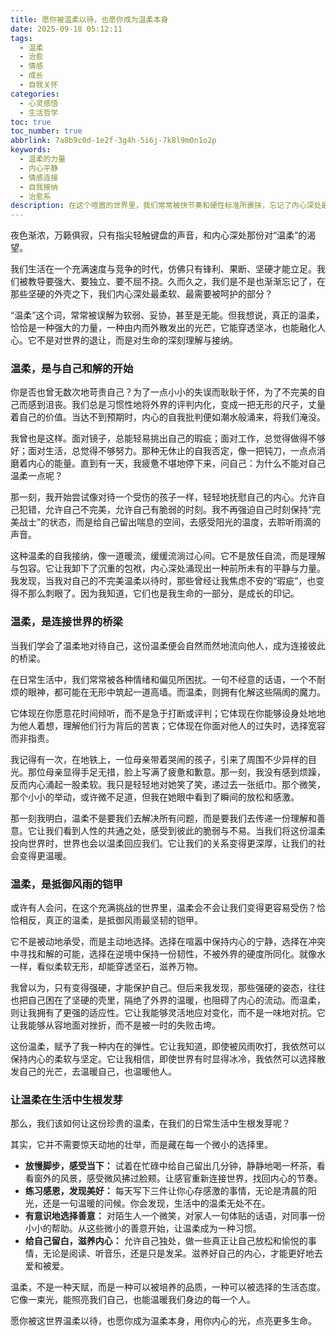 ```yaml
---
title: 愿你被温柔以待，也愿你成为温柔本身
date: 2025-09-18 05:12:11
tags:
  - 温柔
  - 治愈
  - 情感
  - 成长
  - 自我关怀
categories:
  - 心灵感悟
  - 生活哲学
toc: true
toc_number: true
abbrlink: 7a8b9c0d-1e2f-3g4h-5i6j-7k8l9m0n1o2p
keywords:
  - 温柔的力量
  - 内心平静
  - 情感连接
  - 自我接纳
  - 治愈系
description: 在这个喧嚣的世界里，我们常常被快节奏和硬性标准所裹挟，忘记了内心深处最柔软的角落。这篇文章，想与你一同探寻“温柔”的真谛，它不是软弱，而是力量；它不是妥协，而是智慧。愿我们都能在温柔中找到自我，治愈彼此，让生命散发出最温暖的光芒。
---
```


夜色渐浓，万籁俱寂，只有指尖轻触键盘的声音，和内心深处那份对“温柔”的渴望。

我们生活在一个充满速度与竞争的时代，仿佛只有锋利、果断、坚硬才能立足。我们被教导要强大、要独立、要不屈不挠。久而久之，我们是不是也渐渐忘记了，在那些坚硬的外壳之下，我们内心深处最柔软、最需要被呵护的部分？

“温柔”这个词，常常被误解为软弱、妥协，甚至是无能。但我想说，真正的温柔，恰恰是一种强大的力量，一种由内而外散发出的光芒，它能穿透坚冰，也能融化人心。它不是对世界的退让，而是对生命的深刻理解与接纳。

### 温柔，是与自己和解的开始

你是否也曾无数次地苛责自己？为了一点小小的失误而耿耿于怀，为了不完美的自己而感到沮丧。我们总是习惯性地将外界的评判内化，变成一把无形的尺子，丈量着自己的价值。当达不到预期时，内心的自我批判便如潮水般涌来，将我们淹没。

我曾也是这样。面对镜子，总能轻易挑出自己的瑕疵；面对工作，总觉得做得不够好；面对生活，总觉得不够努力。那种无休止的自我否定，像一把钝刀，一点点消磨着内心的能量。直到有一天，我疲惫不堪地停下来，问自己：为什么不能对自己温柔一点呢？

那一刻，我开始尝试像对待一个受伤的孩子一样，轻轻地抚慰自己的内心。允许自己犯错，允许自己不完美，允许自己有脆弱的时刻。我不再强迫自己时刻保持“完美战士”的状态，而是给自己留出喘息的空间，去感受阳光的温度，去聆听雨滴的声音。

这种温柔的自我接纳，像一道暖流，缓缓流淌过心间。它不是放任自流，而是理解与包容。它让我卸下了沉重的包袱，内心深处涌现出一种前所未有的平静与力量。我发现，当我对自己的不完美温柔以待时，那些曾经让我焦虑不安的“瑕疵”，也变得不那么刺眼了。因为我知道，它们也是我生命的一部分，是成长的印记。

### 温柔，是连接世界的桥梁

当我们学会了温柔地对待自己，这份温柔便会自然而然地流向他人，成为连接彼此的桥梁。

在日常生活中，我们常常被各种情绪和偏见所困扰。一句不经意的话语，一个不耐烦的眼神，都可能在无形中筑起一道高墙。而温柔，则拥有化解这些隔阂的魔力。

它体现在你愿意花时间倾听，而不是急于打断或评判；它体现在你能够设身处地地为他人着想，理解他们行为背后的苦衷；它体现在你面对他人的过失时，选择宽容而非指责。

我记得有一次，在地铁上，一位母亲带着哭闹的孩子，引来了周围不少异样的目光。那位母亲显得手足无措，脸上写满了疲惫和歉意。那一刻，我没有感到烦躁，反而内心涌起一股柔软。我只是轻轻地对她笑了笑，递过去一张纸巾。那个微笑，那个小小的举动，或许微不足道，但我在她眼中看到了瞬间的放松和感激。

那一刻我明白，温柔不是要我们去解决所有问题，而是要我们去传递一份理解和善意。它让我们看到人性的共通之处，感受到彼此的脆弱与不易。当我们将这份温柔投向世界时，世界也会以温柔回应我们。它让我们的关系变得更深厚，让我们的社会变得更温暖。

### 温柔，是抵御风雨的铠甲

或许有人会问，在这个充满挑战的世界里，温柔会不会让我们变得更容易受伤？恰恰相反，真正的温柔，是抵御风雨最坚韧的铠甲。

它不是被动地承受，而是主动地选择。选择在喧嚣中保持内心的宁静，选择在冲突中寻找和解的可能，选择在逆境中保持一份韧性，不被外界的硬度所同化。就像水一样，看似柔软无形，却能穿透坚石，滋养万物。

我曾以为，只有变得强硬，才能保护自己。但后来我发现，那些强硬的姿态，往往也把自己困在了坚硬的壳里，隔绝了外界的温暖，也阻碍了内心的流动。而温柔，则让我拥有了更强的适应性。它让我能够灵活地应对变化，而不是一味地对抗。它让我能够从容地面对挫折，而不是被一时的失败击垮。

这份温柔，赋予了我一种内在的弹性。它让我知道，即使被风雨吹打，我依然可以保持内心的柔软与坚定。它让我相信，即使世界有时显得冰冷，我依然可以选择散发自己的光芒，去温暖自己，也温暖他人。

### 让温柔在生活中生根发芽

那么，我们该如何让这份珍贵的温柔，在我们的日常生活中生根发芽呢？

其实，它并不需要惊天动地的壮举，而是藏在每一个微小的选择里。

*   **放慢脚步，感受当下：** 试着在忙碌中给自己留出几分钟，静静地喝一杯茶，看看窗外的风景，感受微风拂过脸颊。让感官重新连接世界，找回内心的节奏。
*   **练习感恩，发现美好：** 每天写下三件让你心存感激的事情，无论是清晨的阳光，还是一句温暖的问候。你会发现，生活中的温柔无处不在。
*   **有意识地选择善意：** 对陌生人一个微笑，对家人一句体贴的话语，对同事一份小小的帮助。从这些微小的善意开始，让温柔成为一种习惯。
*   **给自己留白，滋养内心：** 允许自己独处，做一些真正让自己放松和愉悦的事情，无论是阅读、听音乐，还是只是发呆。滋养好自己的内心，才能更好地去爱和被爱。

温柔，不是一种天赋，而是一种可以被培养的品质，一种可以被选择的生活态度。它像一束光，能照亮我们自己，也能温暖我们身边的每一个人。

愿你被这世界温柔以待，也愿你成为温柔本身，用你内心的光，点亮更多生命。